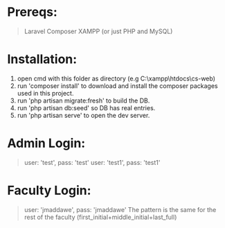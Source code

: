# Prereqs:
> Laravel
> Composer
> XAMPP (or just PHP and MySQL)

# Installation:
1. open cmd with this folder as directory (e.g C:\xampp\htdocs\cs-web)
2. run 'composer install' to download and install the composer packages used in this project.
3. run 'php artisan migrate:fresh' to build the DB.
4. run 'php artisan db:seed' so DB has real entries.
5. run 'php artisan serve' to open the dev server.

# Admin Login:
> user: 'test', pass: 'test'
> user: 'test1', pass: 'test1'

# Faculty Login:
> user: 'jmaddawe', pass: 'jmaddawe'
> The pattern is the same for the rest of the faculty (first_initial+middle_initial+last_full)